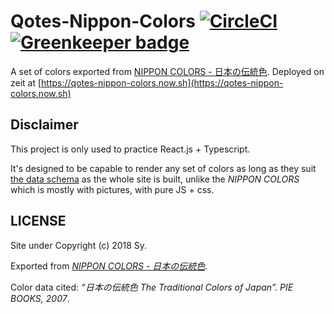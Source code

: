 # Qotes-Nippon-Colors [![CircleCI](https://img.shields.io/circleci/project/github/Qotes/Qotes-Nippon-Colors/master.svg)](https://circleci.com/gh/Qotes/Qotes-Nippon-Colors) [![Greenkeeper badge](https://badges.greenkeeper.io/Qotes/Qotes-Nippon-Colors.svg)](https://greenkeeper.io/)

A set of colors exported from [NIPPON COLORS - 日本の伝統色](http://nipponcolors.com). Deployed on zeit at [https://qotes-nippon-colors.now.sh](https://qotes-nippon-colors.now.sh)

## Disclaimer

This project is only used to practice React.js + Typescript.

It's designed to be capable to render any set of colors as long as they suit [the data schema](src/colors.ts) as the whole site is built, unlike the _NIPPON COLORS_ which is mostly with pictures, with pure JS + css.

## LICENSE

Site under Copyright (c) 2018 Sy.

Exported from _[NIPPON COLORS - 日本の伝統色](http://nipponcolors.com)_.

Color data cited: _“日本の伝統色 The Traditional Colors of Japan”. PIE BOOKS, 2007_.
